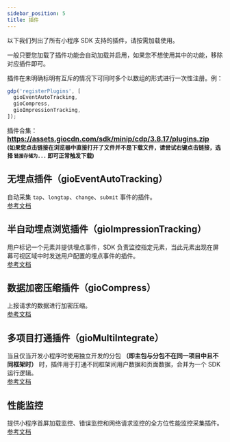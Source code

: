 ```yaml
---
sidebar_position: 5
title: 插件
---
```


以下我们列出了所有小程序 SDK 支持的插件，请按需加载使用。

一般只要您加载了插件功能会自动加载并启用，如果您不想使用其中的功能，移除对应插件即可。

插件在未明确标明有互斥的情况下可同时多个以数组的形式进行一次性注册。例：

```js
gdp('registerPlugins', [
  gioEventAutoTracking,
  gioCompress,
  gioImpressionTracking,
]);
```

插件合集：
**<font size="3"><https://assets.giocdn.com/sdk/minip/cdp/3.8.17/plugins.zip></font>**<br/>
**<font size="2">(如果您点击链接在浏览器中直接打开了文件并不是下载文件，请尝试右键点击链接，选择 `链接存储为...` 即可正常触发下载)</font>**

## 无埋点插件（gioEventAutoTracking）

自动采集 `tap`、`longtap`、`change`、`submit` 事件的插件。<br />
[参考文档](/docs/miniprogram/plugins/eventAutoTracking)

## 半自动埋点浏览插件（gioImpressionTracking）

用户标记一个元素并提供埋点事件，SDK 负责监控指定元素，当此元素出现在屏幕可视区域中时发送用户配置的埋点事件的插件。<br/>
[参考文档](/docs/miniprogram/plugins/impressionTracking)

## 数据加密压缩插件（gioCompress）

上报请求的数据进行加密压缩。<br />
[参考文档](/docs/miniprogram/plugins/compress)

## 多项目打通插件（gioMultiIntegrate）

当且仅当开发小程序时使用独立开发的分包 **（即主包与分包不在同一项目中且不同框架时）** 时，插件用于打通不同框架间用户数据和页面数据，合并为一个 SDK 运行逻辑。<br />
[参考文档](/docs/miniprogram/plugins/multiIntegrate)

## 性能监控

提供小程序首屏加载监控、错误监控和网络请求监控的全方位性能监控采集插件。<br/>
[参考文档](/docs/miniprogram/plugins/performance)
